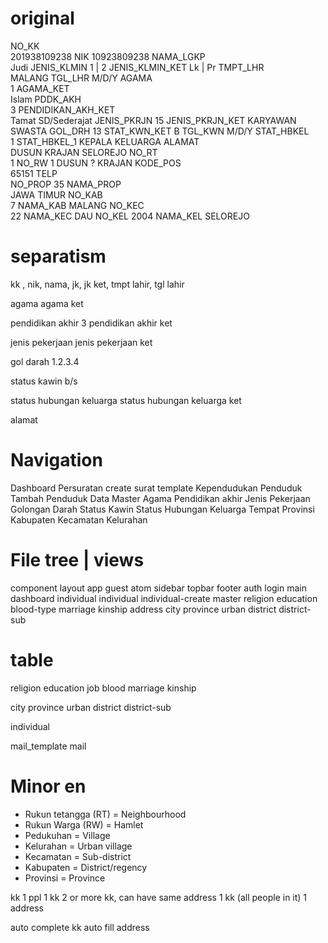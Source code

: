 # original
NO_KK	
	201938109238
NIK
	10923809238
NAMA_LGKP	
	Judi
JENIS_KLMIN
	1 | 2
JENIS_KLMIN_KET
	Lk | Pr
TMPT_LHR	
	MALANG
TGL_LHR	
	M/D/Y
AGAMA	
	1
AGAMA_KET	
	Islam
PDDK_AKH	
	3
PENDIDIKAN_AKH_KET	
	Tamat SD/Sederajat
JENIS_PKRJN	
	15
JENIS_PKRJN_KET
	KARYAWAN SWASTA
GOL_DRH	
	13
STAT_KWN_KET
	B
TGL_KWN	
	M/D/Y
STAT_HBKEL	
	1
STAT_HBKEL_1
	KEPALA KELUARGA
ALAMAT	
	DUSUN KRAJAN
	SELOREJO
NO_RT	
	1
NO_RW
	1
DUSUN
	?
	KRAJAN
KODE_POS	
	65151
TELP	
NO_PROP	
	35
NAMA_PROP	
	JAWA TIMUR
NO_KAB	
	7
NAMA_KAB
	MALANG
NO_KEC	
	22
NAMA_KEC
	DAU
NO_KEL
	2004
NAMA_KEL
	SELOREJO

# separatism
kk , nik, nama, 
jk, jk ket, 
tmpt lahir, tgl lahir

agama
agama ket

pendidikan akhir 3
pendidikan akhir ket

jenis pekerjaan
jenis pekerjaan ket

gol darah 1.2.3.4

status kawin b/s

status hubungan keluarga
status hubungan keluarga ket

alamat


# Navigation
Dashboard
Persuratan
	create surat
	template
Kependudukan
	Penduduk
	Tambah Penduduk
Data Master
	Agama
	Pendidikan akhir
	Jenis Pekerjaan
	Golongan Darah
	Status Kawin
	Status Hubungan Keluarga
	Tempat
		Provinsi
		Kabupaten
		Kecamatan
		Kelurahan

# File tree | views
component
	layout
		app
		guest
		atom
			sidebar
			topbar
			footer
	auth
		login
	main
		dashboard
		individual
			individual
			individual-create
		master
			religion
			education
			blood-type
			marriage
			kinship
			address
				city
				province
				urban
				district
				district-sub
				
		
# table
religion
education
job
blood
marriage
kinship

city
province
urban
district
district-sub


individual

mail_template
mail

# Minor en
- Rukun tetangga (RT) = Neighbourhood
- Rukun Warga (RW) = Hamlet
- Pedukuhan = Village
- Kelurahan = Urban village
- Kecamatan = Sub-district
- Kabupaten = District/regency
- Provinsi = Province








kk
	1 ppl 1 kk
	2 or more kk, can have same address
	1 kk (all people in it) 1 address

auto complete kk
auto fill address